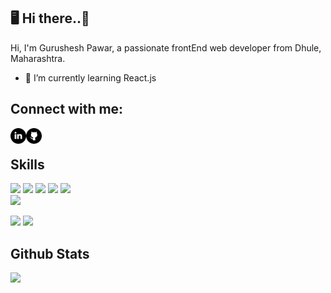 ## 🖥 Hi there..👋

Hi, I'm Gurushesh Pawar, a passionate frontEnd web developer from Dhule, Maharashtra.

- 🌱 I’m currently learning React.js

## Connect with me:

   <a href="https://www.linkedin.com/in/gurusheshp/">
  <img align="left" alt="Guru Pawar| Linkedin" width="25px" src="https://raw.githubusercontent.com/gurupawar/gurupawar/master/assets/icons/linkedin.svg" />
  </a>
   <a href="https://github.com/gurupawar">
  <img align="left" alt="Guru Pawar| Github" width="25px" src="https://raw.githubusercontent.com/gurupawar/gurupawar/master/assets/icons/github.svg" />
  </a>

  <br/>

## Skills

<img src="https://img.shields.io/badge/HTML5-ff7851" /> <img src="https://img.shields.io/badge/CSS3-44b2fb" /> <img src="https://img.shields.io/badge/JavaScript -ffc742" /> <img src="https://img.shields.io/badge/Bootstrap -563d7c" />
<img src="https://img.shields.io/badge/SCSS -FF0000" />  
<img src="https://img.shields.io/badge/Tailwind CSS -1cc4b4" />

<img src="https://img.shields.io/badge/Illustrator -ff7b19" /> <img src="https://img.shields.io/badge/Photoshop -30a8fe" />

## Github Stats

<img src="https://github-readme-stats.vercel.app/api?username=gurupawar&&show_icons=true&theme=graywhite">
